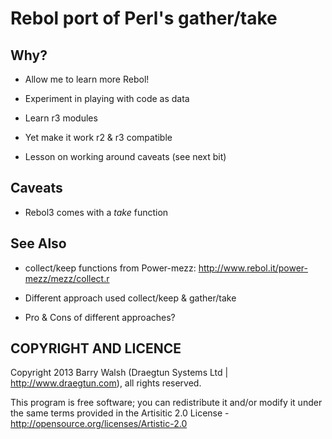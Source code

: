# Rebol port of Perl's gather/take 

## Why?

* Allow me to learn more Rebol!

* Experiment in playing with code as data

* Learn r3 modules

* Yet make it work r2 & r3 compatible

* Lesson on working around caveats (see next bit)


## Caveats

* Rebol3 comes with a *take* function


## See Also

* collect/keep functions from Power-mezz: http://www.rebol.it/power-mezz/mezz/collect.r

* Different approach used collect/keep & gather/take

* Pro & Cons of different approaches?


## COPYRIGHT AND LICENCE

Copyright 2013 Barry Walsh (Draegtun Systems Ltd | http://www.draegtun.com), all rights reserved.

This program is free software; you can redistribute it and/or modify it under the same terms provided
in the Artisitic 2.0 License - http://opensource.org/licenses/Artistic-2.0

